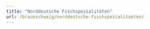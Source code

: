```yaml
---
title: "Norddeutsche Fischspezialitäten"
url: /braunschweig/norddeutsche-fischspezialitaeten/
---
```

